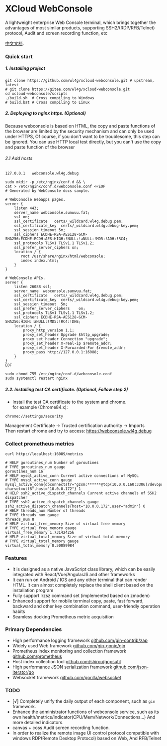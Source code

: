 # XCloud WebConsole
A lightweight enterprise Web Console terminal, which brings together the advantages of most similar products, supporting SSH2/(RDP/RFB/Telnet) protocol, Audit and screen recording function, etc

[中文文档](README_CN.md).

### Quick start

##### 1. Installing project
```
git clone https://github.com/wl4g/xcloud-webconsole.git # upstream, latest
# git clone https://gitee.com/wl4g/xcloud-webconsole.git
cd xcloud-webconsole/scripts
./build.sh  # Cross compiling to Windows
# build.bat # Cross compiling to Linux
```

##### 2. Deploying to nginx https. (Optional)
Because webconsole is based on HTML, the copy and paste functions of the browser are limited by the security mechanism and can only be used under HTTPS, Of course, if you don't want to be troublesome, this step can be ignored. You can use HTTP local test directly, but you can't use the copy and paste function of the browser


###### 2.1 Add hosts
```
127.0.0.1   webconsole.wl4g.debug
```

```
sudo mkdir -p /etc/nginx/conf.d && \
cat > /etc/nginx/conf.d/webconsole.conf <<EOF
# Generated by WebConsole docs sample.

# WebConsole Webapps pages.
server {
    listen 443;
    server_name webconsole.sunwuu.fat;
    ssl on;
    ssl_certificate   certs/_wildcard.wl4g.debug.pem;
    ssl_certificate_key  certs/_wildcard.wl4g.debug-key.pem;
    ssl_session_timeout 5m;
    ssl_ciphers ECDHE-RSA-AES128-GCM-SHA256:ECDHE:ECDH:AES:HIGH:!NULL:!aNULL:!MD5:!ADH:!RC4;
    ssl_protocols TLSv1 TLSv1.1 TLSv1.2;
    ssl_prefer_server_ciphers on;
    location / {
       root /usr/share/nginx/html/webconsole;
       index index.html;
    }
}

# WebConsole APIs.
server {
    listen 26088 ssl;
    server_name  webconsole.sunwuu.fat;
    ssl_certificate   certs/_wildcard.wl4g.debug.pem;
    ssl_certificate_key  certs/_wildcard.wl4g.debug-key.pem;
    ssl_session_timeout  5m;
    ssl_prefer_server_ciphers    on;
    ssl_protocols TLSv1 TLSv1.1 TLSv1.2;         
    ssl_ciphers ECDHE-RSA-AES128-GCM-SHA256:HIGH:!aNULL:!MD5:!RC4:!DHE;
    location / {
        proxy_http_version 1.1;    
        proxy_set_header Upgrade $http_upgrade;
        proxy_set_header Connection "upgrade";     
        proxy_set_header X-real-ip $remote_addr;
        proxy_set_header X-Forwarded-For $remote_addr;
        proxy_pass http://127.0.0.1:16088;
    }
}
EOF

sudo chmod 755 /etc/nginx/conf.d/webconsole.conf
sudo systemctl restart nginx
```

##### 2.2. Installing test CA certificate. (Optional, Follow step 2)
- Install the test CA certificate to the system and chrome.</br>
  for example (Chrome84.x): </br>
```
chrome://settings/security
```
Management Certificate -> Trusted certification authority -> Imports </br>
Then restart chrome and try to access: https://webconsole.wl4g.debug


### Collect prometheus metrics
```
curl http://localhost:16089/metrics

# HELP goroutines_num Number of goroutines
# TYPE goroutines_num gauge
goroutines_num 16
# HELP mysql_active_conn Current active connections of MySQL
# TYPE mysql_active_conn gauge
mysql_active_conn{dbconnectstr="gzsm:******@tcp(10.0.0.160:3306)/devops_dev?charset=utf8",host="10.0.0.172"} 1
# HELP ssh2_active_dispatch_channels Current active channels of SSH2 dispatcher
# TYPE ssh2_active_dispatch_channels gauge
ssh2_active_dispatch_channels{host="10.0.0.172",user="admin"} 0
# HELP threads_num Number of threads
# TYPE threads_num gauge
threads_num 8
# HELP virtual_free_memory Size of virtual free memory
# TYPE virtual_free_memory gauge
virtual_free_memory 1.731424256
# HELP virtual_total_memory Size of virtual total memory
# TYPE virtual_total_memory gauge
virtual_total_memory 8.50089984
```


### Features

- It is designed as a native JavaScript class library, which can be easily integrated with React/Vue/AngularJS and other frameworks
- It can run on Android / IOS and any other terminal that can render HTML. It can almost completely replace the shell client based on the installation program
- Fully support lrzsz command set (implemented based on zmodem)
- Enhanced support for mobile terminal copy, paste, fast forward, backward and other key combination command, user-friendly operation habits
- Seamless docking Prometheus metric acquisition


### Primary Dependencies
- High performance logging framework [github.com/gin-contrib/zap](github.com/gin-contrib/zap)
- Widely used Web framework [github.com/gin-gonic/gin](github.com/gin-gonic/gin)
- Prometheus index monitoring and collection framework [github.com/prometheus](github.com/prometheus)
- Host index collection tool [github.com/shirou/gopsutil](github.com/shirou/gopsutil)
- High performance JSON serialization framework [github.com/json-iterator/go](github.com/json-iterator/go)
- Websocket framework [github.com/gorilla/websocket](github.com/gorilla/websocket)


### TODO

- [√] Completely unify the daily output of each component, such as `gin` framework.
- Enhance the administrator functions of webconsole service, such as its own health/metrics/indicator(CPU/Mem/Network/Connections...) And more detailed indicators.
- canvas + coss Audit screen recording function.
- In order to realize the remote image UI control protocol compatible with windows RDP(Remote Desktop Protocol) based on Web, And RFB/Telnet